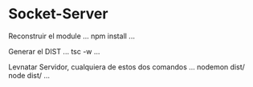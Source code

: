 

# Socket-Server

Reconstruir el module
...
npm install
...

Generar el DIST
...
tsc -w
...

Levnatar Servidor, cualquiera de estos dos comandos
...
nodemon dist/
node dist/
...